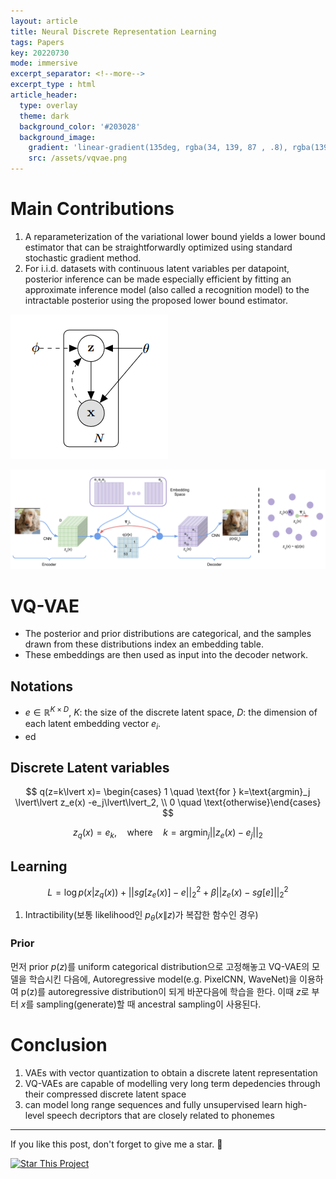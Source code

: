 ```yaml
---
layout: article
title: Neural Discrete Representation Learning
tags: Papers
key: 20220730
mode: immersive
excerpt_separator: <!--more-->
excerpt_type : html
article_header:
  type: overlay
  theme: dark
  background_color: '#203028'
  background_image:
    gradient: 'linear-gradient(135deg, rgba(34, 139, 87 , .8), rgba(139, 34, 139, .8))'
    src: /assets/vqvae.png
---
```


# Main Contributions
1. A reparameterization of the variational lower bound yields a lower bound estimator that can be straightforwardly optimized using standard stochastic gradient method.
2. For i.i.d. datasets with continuous latent variables per datapoint, posterior inference can be made especially efficient by fitting an approximate inference model (also called a recognition model) to the intractable posterior using the proposed lower bound estimator.

![vae_graph](/assets/vae_graph.png)

![vq_vae](/assets/vqvae.png)

<!--more-->

# VQ-VAE

- The posterior and prior distributions are categorical, and the samples drawn from these distributions index an embedding table.
- These embeddings are then used as input into the decoder network.

## Notations

- $e\in \mathbb{R}^{K\times D}$, $K$: the size of the discrete latent space, $D$: the dimension of each latent embedding vector $e_i$.
- ed

## Discrete Latent variables

$$
q(z=k\lvert x)= \begin{cases} 1 \quad \text{for } k=\text{argmin}_j \lvert\lvert z_e(x) -e_j\lvert\lvert_2, \\ 0 \quad \text{otherwise}\end{cases}
$$

$$
z_q(x)=e_k, \quad \text{where} \quad k=\text{argmin}_j \lvert\lvert z_e(x) -e_j\lvert\lvert_2
$$

## Learning

$$
L = \log p(x\lvert z_q(x))+\lvert\lvert sg[z_e(x)]-e\lvert\lvert_2^2+\beta \lvert\lvert z_e(x)-sg[e]\lvert\lvert_2^2
$$
1. Intractibility(보통 likelihood인 $p_\theta(x\|z)$가 복잡한 함수인 경우)

### Prior

먼저 prior $p(z)$를 uniform categorical distribution으로 고정해놓고 VQ-VAE의 모델을 학습시킨 다음에, Autoregressive model(e.g. PixelCNN, WaveNet)을 이용하여 p(z)를 autoregressive distribution이 되게 바꾼다음에 학습을 한다. 이때 $z$로 부터 $x$를 sampling(generate)할 때 ancestral sampling이 사용된다.

# Conclusion

1. VAEs with vector quantization to obtain a discrete latent representation
2. VQ-VAEs are capable of modelling very long term depedencies through their compressed discrete latent space
3. can model long range sequences and fully unsupervised learn high-level speech decriptors that are closely related to phonemes




---

If you like this post, don't forget to give me a star. :star2:

[![Star This Project](https://img.shields.io/github/stars/hscho100/hscho100.github.io.svg?label=Stars&style=social)](https://github.com/hscho100/hscho100.github.io/)
